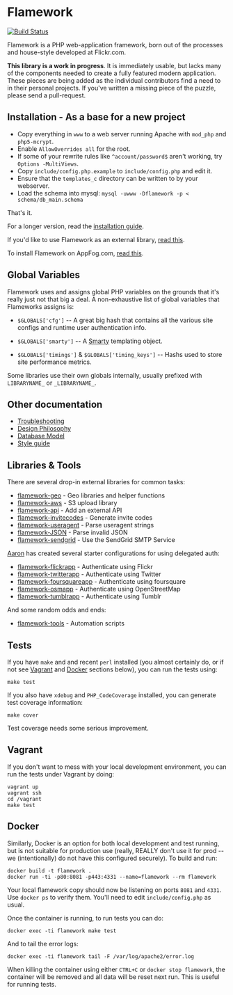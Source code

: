 Flamework
=========

[![Build Status](https://secure.travis-ci.org/exflickr/flamework.png)](http://travis-ci.org/exflickr/flamework)

Flamework is a PHP web-application framework, born out of the processes
and house-style developed at Flickr.com.

<b>This library is a work in progress</b>. It is immediately usable,
but lacks many of the components needed to create a fully featured modern 
application. These pieces are being added as the individual contributors
find a need to in their personal projects. If you've written a missing
piece of the puzzle, please send a pull-request.


## Installation - As a base for a new project

* Copy everything in <code>www</code> to a web server running Apache with <code>mod_php</code> and <code>php5-mcrypt</code>.
* Enable <code>AllowOverrides all</code> for the root.
* If some of your rewrite rules like <code>^account/password$</code> aren't working, try <code>Options -MultiViews</code>.
* Copy <code>include/config.php.example</code> to <code>include/config.php</code> and edit it.
* Ensure that the <code>templates_c</code> directory can be written to by your webserver.
* Load the schema into mysql: <code>mysql -uwww -Dflamework -p < schema/db_main.schema</code>

That's it.

For a longer version, read the <a href="/docs/install_base.md">installation guide</a>.

If you'd like to use Flamework as an external library, <a href="/docs/install_external.md">read this</a>.

To install Flamework on AppFog.com, <a href="/docs/install_appfog.md">read this</a>.


## Global Variables

Flamework uses and assigns global PHP variables on the grounds that it's really just not that big a 
deal. A non-exhaustive list of global variables that Flameworks assigns is:

* `$GLOBALS['cfg']` -- A great big hash that contains all the various site configs and runtime user authentication info.

* `$GLOBALS['smarty']` -- A [Smarty](http://www.smarty.net/) templating object.

* `$GLOBALS['timings']` & `$GLOBALS['timing_keys']` -- Hashs used to store site performance metrics.

Some libraries use their own globals internally, usually prefixed with `LIBRARYNAME_` or `_LIBRARYNAME_`.


## Other documentation

* <a href="/docs/troubleshooting.md">Troubleshooting</a>
* <a href="/docs/philosophy.md">Design Philosophy</a>
* <a href="/docs/database_model.md">Database Model</a>
* <a href="/docs/style_guide.md">Style guide</a>


## Libraries & Tools

There are several drop-in external libraries for common tasks:

* <a href="https://github.com/straup/flamework-geo">flamework-geo</a> - Geo libraries and helper functions
* <a href="https://github.com/straup/flamework-aws">flamework-aws</a> - S3 upload library
* <a href="https://github.com/straup/flamework-api">flamework-api</a> - Add an external API
* <a href="https://github.com/straup/flamework-invitecodes">flamework-invitecodes</a> - Generate invite codes
* <a href="https://github.com/iamcal/flamework-useragent">flamework-useragent</a> - Parse useragent strings
* <a href="https://github.com/iamcal/flamework-JSON">flamework-JSON</a> - Parse invalid JSON
* <a href="https://github.com/micahwalter/flamework-sendgrid">flamework-sendgrid</a> - Use the SendGrid SMTP Service

<a href="https://github.com/straup/">Aaron</a> has created several starter configurations for using delegated auth:

* <a href="https://github.com/straup/flamework-flickrapp">flamework-flickrapp</a> - Authenticate using Flickr
* <a href="https://github.com/straup/flamework-twitterapp">flamework-twitterapp</a> -  Authenticate using Twitter
* <a href="https://github.com/straup/flamework-foursquareapp">flamework-foursquareapp</a> - Authenticate using foursquare
* <a href="https://github.com/straup/flamework-osmapp">flamework-osmapp</a> - Authenticate using OpenStreetMap
* <a href="https://github.com/micahwalter/flamework-tumblrapp">flamework-tumblrapp</a> - Authenticate using Tumblr

And some random odds and ends:

* <a href="https://github.com/straup/flamework">flamework-tools</a> - Automation scripts


## Tests

If you have `make` and and recent `perl` installed (you almost certainly do, or if not see [Vagrant](#vagrant) and [Docker](#docker) sections below), you can run the tests using:

    make test

If you also have `xdebug` and `PHP_CodeCoverage` installed, you can generate test coverage information:

    make cover

Test coverage needs some serious improvement.
 

## Vagrant

If you don't want to mess with your local development environment, you can run the tests under Vagrant by doing:

    vagrant up
    vagrant ssh
    cd /vagrant
    make test

## Docker

Similarly, Docker is an option for both local development and test running, but is not suitable for production use (really, REALLY don't use it for prod -- we (intentionally) do not have this configured securely). To build and run:

    docker build -t flamework .
    docker run -ti -p80:8081 -p443:4331 --name=flamework --rm flamework

Your local flamework copy should now be listening on ports `8081` and `4331`. Use `docker ps` to verify them. You'll need to edit <code>include/config.php</code> as usual.

Once the container is running, to run tests you can do:

    docker exec -ti flamework make test

And to tail the error logs:

    docker exec -ti flamework tail -F /var/log/apache2/error.log

When killing the container using either `CTRL+C` or `docker stop flamework`, the container will be removed and all data will be reset next run. This is useful for running tests.